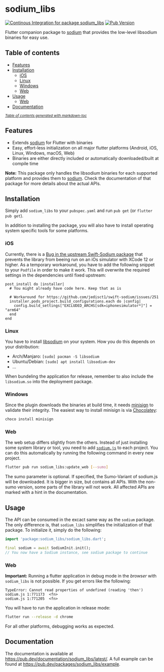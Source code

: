 # sodium_libs
[![Continous Integration for package sodium_libs](https://github.com/Skycoder42/libsodium_dart_bindings/actions/workflows/sodium_libs_ci.yaml/badge.svg)](https://github.com/Skycoder42/libsodium_dart_bindings/actions/workflows/sodium_libs_ci.yaml)
[![Pub Version](https://img.shields.io/pub/v/sodium_libs)](https://pub.dev/packages/sodium_libs)

Flutter companion package to [sodium](https://pub.dev/packages/sodium) that
provides the low-level libsodium binaries for easy use.

## Table of contents
- [Features](#features)
- [Installation](#installation)
  * [iOS](#ios)
  * [Linux](#linux)
  * [Windows](#windows)
  * [Web](#web)
- [Usage](#usage)
  * [Web](#web-1)
- [Documentation](#documentation)

<small><i><a href='https://ecotrust-canada.github.io/markdown-toc/'>Table of contents generated with markdown-toc</a></i></small>

## Features
- Extends [sodium](https://pub.dev/packages/sodium) for Flutter with binaries
- Easy, effort-less initialization on all major flutter platforms (Android, iOS,
Linux, Windows, macOS, Web)
- Binaries are either directly included or automatically downloaded/built at
compile time

**Note:** This package only handles the libsodium binaries for each supported
platform and provides them to [sodium](https://pub.dev/packages/sodium). Check
the documentation of that package for more details about the actual APIs.

## Installation
Simply add `sodium_libs` to your `pubspec.yaml` and run `pub get` (or
`flutter pub get`).

In addition to installing the package, you will also have to install operating
system specific tools for some platforms.

### iOS
Currently, there is a [Bug in the upstream Swift-Sodium package](https://github.com/jedisct1/swift-sodium/issues/251)
that prevents the library from beeing run on an iOs simulator with XCode 12 or
higher. As a temporary workaround, you have to add the following snippet to your
`Podfile` in order to make it work. This will overwrite the required settings
in the dependencies until fixed upstream:

```Podfile
post_install do |installer|
  # You might already have code here. Keep that as is

  # Workaround for https://github.com/jedisct1/swift-sodium/issues/251
  installer.pods_project.build_configurations.each do |config|
    config.build_settings["EXCLUDED_ARCHS[sdk=iphonesimulator*]"] = "arm64"
  end
end
```

### Linux
You have to install [libsodium](https://github.com/jedisct1/libsodium) on your
system. How you do this depends on your distribution:
- Arch/Manjaro: `[sudo] pacman -S libsodium`
- Ubuntu/Debian: `[sudo] apt install libsodium-dev`
- ...

When bundeling the application for release, remember to also include the
`libsodium.so` into the deployment package.

### Windows
Since the plugin downloads the binaries at build time, it needs
[minisign](https://jedisct1.github.io/minisign/) to validate their integrity.
The easiest way to install minisign is via
[Chocolatey](https://chocolatey.org/install):

```.ps1
choco install minisign
```

### Web
The web setup differs slightly from the others. Instead of just installing some
system library or tool, you need to add
[`sodium.js`](https://github.com/jedisct1/libsodium.js) to each project. You can
do this automatically by running the following command in every new project.

```.sh
flutter pub run sodium_libs:update_web [--sumo]
```

The sumo parameter is optional. If specified, the Sumo-Variant of sodium.js will
be downloaded. It is bigger in size, but contains all APIs. With the non-sumo
version, some parts of the library will not work. All affected APIs are marked
with a hint in the documentation.

## Usage
The API can be consumed in the excact same way as the `sodium` package. The only
difference is, that `sodium_libs` simplifies the initialization of that package.
To initialize it, simply do the following:

```.dart
import 'package:sodium_libs/sodium_libs.dart';

final sodium = await SodiumInit.init();
// You now have a Sodium instance, see sodium package to continue
```
### Web
**Important:** Running a flutter application in debug mode in the *browser* with
`sodium_libs` is not possible. If you get errors like the following:

```
TypeError: Cannot read properties of undefined (reading 'then')
sodium.js 1:771173  <fn>
sodium.js 1:771205  <fn>
```

You will have to run the application in release mode:

```bash
flutter run --release -d chrome
```

For all other platforms, debugging works as expected.

## Documentation
The documentation is available at
https://pub.dev/documentation/sodium_libs/latest/. A full example can be found
at https://pub.dev/packages/sodium_libs/example.
